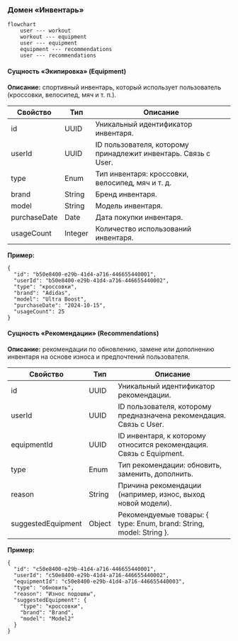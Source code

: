 ### Домен «Инвентарь»

```mermaid
flowchart
    user --- workout
    workout --- equipment
    user --- equipment
    equipment --- recommendations
    user --- recommendations

```

#### Сущность «Экипировка» (Equipment)

**Описание:** спортивный инвентарь, который использует пользователь (кроссовки, велосипед, мяч и т. п.).

| Свойство | Тип | Описание |
| --- | --- | --- |
| id | UUID | Уникальный идентификатор инвентаря. |
| userId | UUID | ID пользователя, которому принадлежит инвентарь. Связь с User. |
| type | Enum | Тип инвентаря: кроссовки, велосипед, мяч и т. д. |
| brand | String | Бренд инвентаря. |
| model | String | Модель инвентаря. |
| purchaseDate | Date | Дата покупки инвентаря. |
| usageCount | Integer | Количество использований инвентаря. |

**Пример:**
```
{
  "id": "b50e8400-e29b-41d4-a716-446655440001",
  "userId": "b50e8400-e29b-41d4-a716-446655440002",
  "type": "кроссовки",
  "brand": "Adidas",
  "model": "Ultra Boost",
  "purchaseDate": "2024-10-15",
  "usageCount": 25
}
```

#### Сущность «Рекомендации» (Recommendations)

**Описание:** рекомендации по обновлению, замене или дополнению инвентаря на основе износа и предпочтений пользователя.

| Свойство | Тип | Описание |
| --- | --- | --- |
| id | UUID | Уникальный идентификатор рекомендации. |
| userId | UUID | ID пользователя, которому предназначена рекомендация. Связь с User. |
| equipmentId | UUID | ID инвентаря, к которому относится рекомендация. Связь с Equipment. |
| type | Enum | Тип рекомендации: обновить, заменить, дополнить. |
| reason | String | Причина рекомендации (например, износ, выход новой модели). |
| suggestedEquipment | Object | Рекомендуемые товары: { type: Enum, brand: String, model: String }. |

**Пример:**
```
{
  "id": "c50e8400-e29b-41d4-a716-446655440001",
  "userId": "c50e8400-e29b-41d4-a716-446655440002",
  "equipmentId": "c50e8400-e29b-41d4-a716-446655440003",
  "type": "обновить",
  "reason": "Износ подошвы",
  "suggestedEquipment": {
    "type": "кроссовки",
    "brand": "Brand",
    "model": "Model2"
  }
}
```

